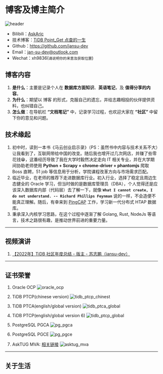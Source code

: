 # 博客及博主简介

![header](../images/header.jpg)

- Bilibili：[AskAric](https://space.bilibili.com/318184941?spm_id_from=333.1007.0.0)
- 技术博客：[TiDB Point_Get 点查的一生](./tidb/07TiDB-源码阅读/7-1TiDB/02TiDB%20Point_Get%20点查的一生.md)
- Github：<https://github.com/jansu-dev>
- Email：jan-su-dev@outlook.com
- Wechat：xh9836(```请说明你的来意及获取位置```)

## 博客内容

1. **是什么**：主要是记录个人在 **数据库方面知识**、**英语笔记**，及 **值得分享的内容**。
2. **为什么**：期望以 博客 的形式，克服自己的遗忘，并给志趣相投的伙伴提供资料，也纠错自己。
3. **怎么做**：在导航栏 **“文档笔记”** 中，记录学习过程，也欢迎大家在 **“社区”** 中留下你的意见和问题。

## 技术缘起

1. 初中时，读到一本书《马云创业启示录》（PS：虽然书中内容与技术关系不大）让我看到了，互联网带给中国的改变。随后我也增开过几次网店，并赚了些零花钱😁，这番经历导致了我在大学时毅然决定走向 IT 相关专业，并在大学期间协助老师使用 **Python + Scrapy + chrome-driver + phantomjs** 爬取 Boss 直聘，51 job 等信息用于分析，学院课程改革方向与市场需求匹配。
2. 临近毕业，在老师的推荐下走进数据库行业。初入行业，选择了稳定且周边生态健全的 Oracle 学习，但当时做的是数据库管理员（DBA），个人觉得还是应该深入数据库内部（代码层）去了解一下，就像 **`What I cannot create, I do not understand. -- Richard Phillips Feynman`** 说的一样，不会造便不能真正理解。随后，有幸来到 [PingCAP](https://baike.baidu.com/item/PingCAP/60056692?fr=aladdin) 工作，学习新一代分布式 HTAP 数据库。
3. 秉承深入内核学习思路，在这个过程中逐渐了解 Golang, Rust, NodeJs 等语言，技术之路很有趣，是推动世界前进的重要力量。

---


## 视频演讲

1. [【2022年】TiDB 社区年度总结 - 版主 - 苏志鹏（jansu-dev）](https://asktug.com/t/topic/998896#h-2)

---

## 证书荣誉

1. Oracle OCP
![oracle_ocp](../images/oracle_ocp.jpg)

2. TiDB PTCP(chinese version)
![tidb_ptcp_chinest](../images/tidb_ptcp_chinest.jpg)

3. TiDB PTCA(english/global version)
![tidb_ptca_global](../images/tidb_ptca_global.jpg)

4. TiDB PTCP(english/global version 6)
![tidb_ptcp_global](../images/tidb_ptcp_global.jpg)

5. PostgreSQL PGCA
![pg_pgca](../images/pg_pgca.jpg)

6. PostgreSQL PGCE
![pg_pgce](../images/pg_pgce.jpg)

7. AskTUG MVA: [相关链接](https://asktug.com/t/topic/273501)
![asktug_mva](../images/asktug_mva.jpg)

---

## 关于生活
